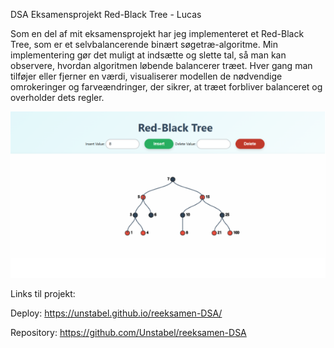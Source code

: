 DSA Eksamensprojekt Red-Black Tree - Lucas



Som en del af mit eksamensprojekt har jeg implementeret et Red-Black Tree, som er et selvbalancerende binært søgetræ-algoritme. Min implementering gør det muligt at indsætte og slette tal, så man kan observere, hvordan algoritmen løbende balancerer træet. Hver gang man tilføjer eller fjerner en værdi, visualiserer modellen de nødvendige omrokeringer og farveændringer, der sikrer, at træet forbliver balanceret og overholder dets regler.



![alt text](image.png)


Links til projekt:

Deploy: https://unstabel.github.io/reeksamen-DSA/

Repository: https://github.com/Unstabel/reeksamen-DSA
